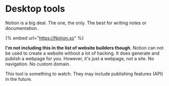 # Desktop tools

Notion is a big deal. The one, the only. The best for writing notes or documentation.

{% embed url="https://Notion.so" %}

**I'm not including this in the list of website builders though**. Notion can not be used to create a website without a lot of hacking. It does generate and publish a webpage for you. However, it's just a webpage, not a site. No navigation. No custom domain.

This tool is something to watch. They may include publishing features \(API\) in the future.






